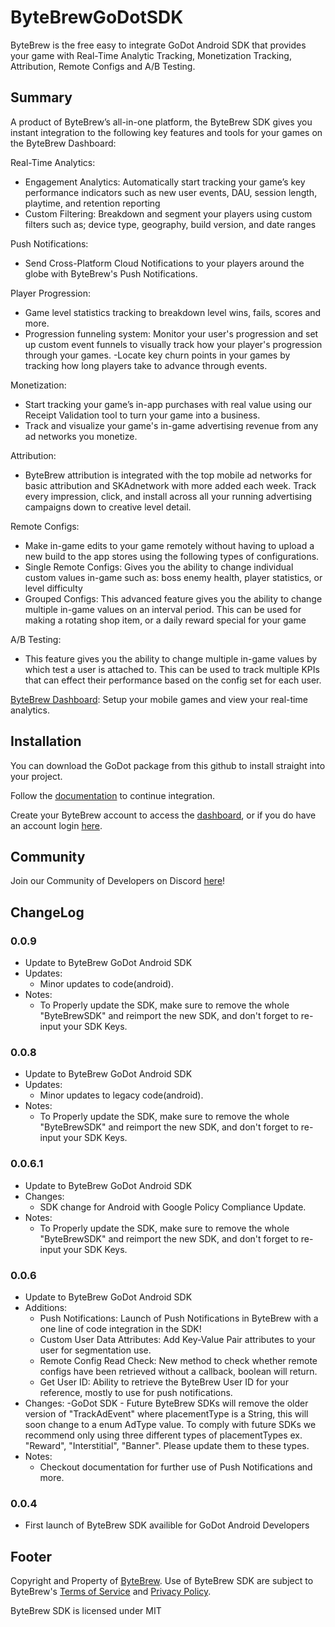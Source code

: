 # ByteBrewGoDotSDK
 ByteBrew is the free easy to integrate GoDot Android SDK that provides your game with Real-Time Analytic Tracking, Monetization Tracking, Attribution, Remote Configs and A/B Testing.

 ## Summary
 A product of ByteBrew’s all-in-one platform, the ByteBrew SDK gives you instant integration to the following key features and tools for your games on the ByteBrew Dashboard:

Real-Time Analytics:
 - Engagement Analytics: Automatically start tracking your game’s key performance indicators such as new user events, DAU, session length, playtime, and retention reporting
 - Custom Filtering: Breakdown and segment your players using custom filters such as; device type, geography, build version, and date ranges
 
 Push Notifications:
  - Send Cross-Platform Cloud Notifications to your players around the globe with ByteBrew's Push Notifications.

Player Progression:
 - Game level statistics tracking to breakdown level wins, fails, scores and more.
 - Progression funneling system: Monitor your user's progression and set up custom event funnels to visually track how your player's progression through your games. 
 -Locate key churn points in your games by tracking how long players take to advance through events.

Monetization:
 - Start tracking your game’s in-app purchases with real value using our Receipt Validation tool to turn your game into a business.  
 - Track and visualize your game's in-game advertising revenue from any ad networks you monetize. 

Attribution: 
 - ByteBrew attribution is integrated with the top mobile ad networks for basic attribution and SKAdnetwork with more added each week. Track every impression, click, and install across all your running advertising campaigns down to creative level detail.

Remote Configs: 
 - Make in-game edits to your game remotely without having to upload a new build to the app stores using the following types of configurations.
 - Single Remote Configs: Gives you the ability to change individual custom values in-game such as: boss enemy health, player statistics, or level difficulty
 - Grouped Configs: This advanced feature gives you the ability to change multiple in-game values on an interval period. This can be used for making a rotating shop item, or a daily reward special for your game

A/B Testing: 
 - This feature gives you the ability to change multiple in-game values by which test a user is attached to. This can be used to track multiple KPIs that can effect their performance based on the config set for each user.

 [ByteBrew Dashboard](https://dashboard.bytebrew.io): Setup your mobile games and view your real-time analytics.

 ## Installation
 You can download the GoDot package from this github to install straight into your project.

 Follow the [documentation](https://docs.bytebrew.io/sdk/godot) to continue integration.

 Create your ByteBrew account to access the [dashboard](https://dashboard.bytebrew.io/register), or if you do have an account login [here](https://dashboard.bytebrew.io/login).



 ## Community
 Join our Community of Developers on Discord [here](https://discord.gg/sAp4f3tJte)! 


 ## ChangeLog
  ### 0.0.9
 - Update to ByteBrew GoDot Android SDK
 - Updates:
    - Minor updates to code(android).
 - Notes:
    - To Properly update the SDK, make sure to remove the whole "ByteBrewSDK" and reimport the new SDK, and don't forget to re-input your SDK Keys.
 
 ### 0.0.8
 - Update to ByteBrew GoDot Android SDK
 - Updates:
    - Minor updates to legacy code(android).
 - Notes:
    - To Properly update the SDK, make sure to remove the whole "ByteBrewSDK" and reimport the new SDK, and don't forget to re-input your SDK Keys.

 ### 0.0.6.1
 - Update to ByteBrew GoDot Android SDK
 - Changes:
    - SDK change for Android with Google Policy Compliance Update.
 - Notes:
    - To Properly update the SDK, make sure to remove the whole "ByteBrewSDK" and reimport the new SDK, and don't forget to re-input your SDK Keys.

 ### 0.0.6
 - Update to ByteBrew GoDot Android SDK
 - Additions:
    - Push Notifications: Launch of Push Notifications in ByteBrew with a one line of code integration in the SDK!
    - Custom User Data Attributes: Add Key-Value Pair attributes to your user for segmentation use.
    - Remote Config Read Check: New method to check whether remote configs have been retrieved without a callback, boolean will return.
    - Get User ID: Ability to retrieve the ByteBrew User ID for your reference, mostly to use for push notifications.
- Changes:
    -GoDot SDK - Future ByteBrew SDKs will remove the older version of "TrackAdEvent" where placementType is a String, this will soon change to a enum AdType value. To comply with future SDKs we recommend only using three different types of placementTypes ex. "Reward", "Interstitial", "Banner". Please update them to these types.
- Notes:
    - Checkout documentation for further use of Push Notifications and more.
 ### 0.0.4
 - First launch of ByteBrew SDK availible for GoDot Android Developers




## Footer
Copyright and Property of [ByteBrew](https://bytebrew.io). Use of ByteBrew SDK are subject to ByteBrew's [Terms of Service](https://docs.bytebrew.io/BBSettings/termsservice) and [Privacy Policy](https://docs.bytebrew.io/BBSettings/privacypolicy).

ByteBrew SDK is licensed under MIT
